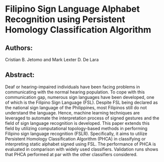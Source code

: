 # **Filipino Sign Language Alphabet Recognition using Persistent Homology Classification Algorithm**

## **Authors:**

Cristian B. Jetomo and Mark Lexter D. De Lara

## **Abstract:**
Deaf or hearing-impaired individuals have been facing problems in communicating with the normal hearing population. To cope with this communication gap, numerous sign languages have been developed, one of which is the Filipino Sign Language (FSL). Despite FSL being declared as the national sign language of the Philippines, most Filipinos still do not understand the language. Hence, machine learning techniques are leveraged to automate the interpretation process of signed gestures and the field of sign language recognition is developed. This paper extends this field by utilizing computational topology-based methods in performing Filipino sign language recognition (FSLR). Specifically, it aims to utilize Persistent Homology Classification Algorithm (PHCA) in classifying or interpreting static alphabet signed using FSL. The performance of PHCA is evaluated in comparison with widely used classifiers. Validation runs shows that PHCA performed at par with the other classifiers considered.

